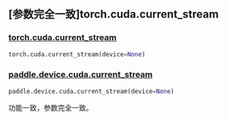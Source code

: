 ## [参数完全一致]torch.cuda.current_stream

### [torch.cuda.current_stream](https://pytorch.org/docs/1.13/generated/torch.cuda.current_stream.html#torch.cuda.current_stream)

```python
torch.cuda.current_stream(device=None)
```

### [paddle.device.cuda.current_stream](https://www.paddlepaddle.org.cn/documentation/docs/zh/api/paddle/device/cuda/current_stream_cn.html)

```python
paddle.device.cuda.current_stream(device=None)
```

功能一致，参数完全一致。
